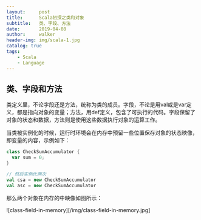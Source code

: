 ```yaml
---
layout:     post
title:      Scala初探之类和对象
subtitle:   类、字段、方法
date:       2019-04-08
author:     walker
header-img: img/scala-1.jpg
catalog: true
tags:
    - Scala
    - Language
---
```


## 类、字段和方法

类定义里，不论字段还是方法，统称为类的成员。字段，不论是用val或是var定义，都是指向对象的变量；方法，用def定义，包含了可执行的代码。字段保留了对象的状态和数据，方法则是使用这些数据执行对象的运算工作。

当类被实例化的时候，运行时环境会在内存中预留一些位置保存对象的状态映像，即变量的内容，示例如下：

```scala
class CheckSumAccumulator {
  var sum = 0;
}

// 然后实例化两次
val csa = new CheckSumAccumulator
val asc = new CheckSumAccumulator
```

那么两个对象在内存的中映像如图所示：

![class-field-in-memory][/img/class-field-in-memory.jpg]
